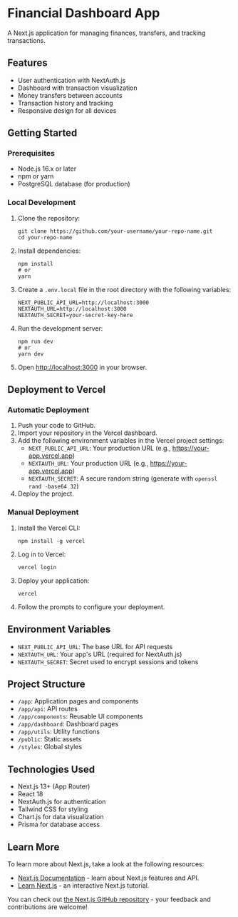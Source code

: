 # Financial Dashboard App

A Next.js application for managing finances, transfers, and tracking transactions.

## Features

- User authentication with NextAuth.js
- Dashboard with transaction visualization
- Money transfers between accounts
- Transaction history and tracking
- Responsive design for all devices

## Getting Started

### Prerequisites

- Node.js 16.x or later
- npm or yarn
- PostgreSQL database (for production)

### Local Development

1. Clone the repository:
   ```
   git clone https://github.com/your-username/your-repo-name.git
   cd your-repo-name
   ```

2. Install dependencies:
   ```
   npm install
   # or
   yarn
   ```

3. Create a `.env.local` file in the root directory with the following variables:
   ```
   NEXT_PUBLIC_API_URL=http://localhost:3000
   NEXTAUTH_URL=http://localhost:3000
   NEXTAUTH_SECRET=your-secret-key-here
   ```

4. Run the development server:
   ```
   npm run dev
   # or
   yarn dev
   ```

5. Open [http://localhost:3000](http://localhost:3000) in your browser.

## Deployment to Vercel

### Automatic Deployment

1. Push your code to GitHub.
2. Import your repository in the Vercel dashboard.
3. Add the following environment variables in the Vercel project settings:
   - `NEXT_PUBLIC_API_URL`: Your production URL (e.g., https://your-app.vercel.app)
   - `NEXTAUTH_URL`: Your production URL (e.g., https://your-app.vercel.app)
   - `NEXTAUTH_SECRET`: A secure random string (generate with `openssl rand -base64 32`)
4. Deploy the project.

### Manual Deployment

1. Install the Vercel CLI:
   ```
   npm install -g vercel
   ```

2. Log in to Vercel:
   ```
   vercel login
   ```

3. Deploy your application:
   ```
   vercel
   ```

4. Follow the prompts to configure your deployment.

## Environment Variables

- `NEXT_PUBLIC_API_URL`: The base URL for API requests
- `NEXTAUTH_URL`: Your app's URL (required for NextAuth.js)
- `NEXTAUTH_SECRET`: Secret used to encrypt sessions and tokens

## Project Structure

- `/app`: Application pages and components
- `/app/api`: API routes
- `/app/components`: Reusable UI components
- `/app/dashboard`: Dashboard pages
- `/app/utils`: Utility functions
- `/public`: Static assets
- `/styles`: Global styles

## Technologies Used

- Next.js 13+ (App Router)
- React 18
- NextAuth.js for authentication
- Tailwind CSS for styling
- Chart.js for data visualization
- Prisma for database access

## Learn More

To learn more about Next.js, take a look at the following resources:

- [Next.js Documentation](https://nextjs.org/docs) - learn about Next.js features and API.
- [Learn Next.js](https://nextjs.org/learn) - an interactive Next.js tutorial.

You can check out [the Next.js GitHub repository](https://github.com/vercel/next.js) - your feedback and contributions are welcome!